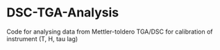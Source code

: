 # DSC-TGA-Analysis
Code for analysing data from Mettler-toldero TGA/DSC for calibration of instrument (T, H, tau lag)
